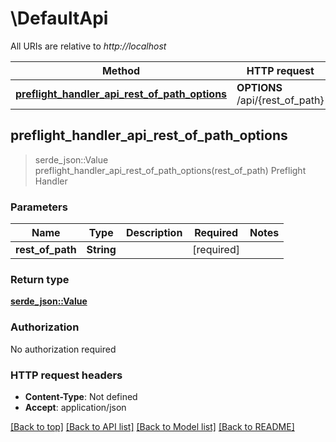 # \DefaultApi

All URIs are relative to *http://localhost*

Method | HTTP request | Description
------------- | ------------- | -------------
[**preflight_handler_api_rest_of_path_options**](DefaultApi.md#preflight_handler_api_rest_of_path_options) | **OPTIONS** /api/{rest_of_path} | Preflight Handler



## preflight_handler_api_rest_of_path_options

> serde_json::Value preflight_handler_api_rest_of_path_options(rest_of_path)
Preflight Handler

### Parameters


Name | Type | Description  | Required | Notes
------------- | ------------- | ------------- | ------------- | -------------
**rest_of_path** | **String** |  | [required] |

### Return type

[**serde_json::Value**](serde_json::Value.md)

### Authorization

No authorization required

### HTTP request headers

- **Content-Type**: Not defined
- **Accept**: application/json

[[Back to top]](#) [[Back to API list]](../README.md#documentation-for-api-endpoints) [[Back to Model list]](../README.md#documentation-for-models) [[Back to README]](../README.md)

